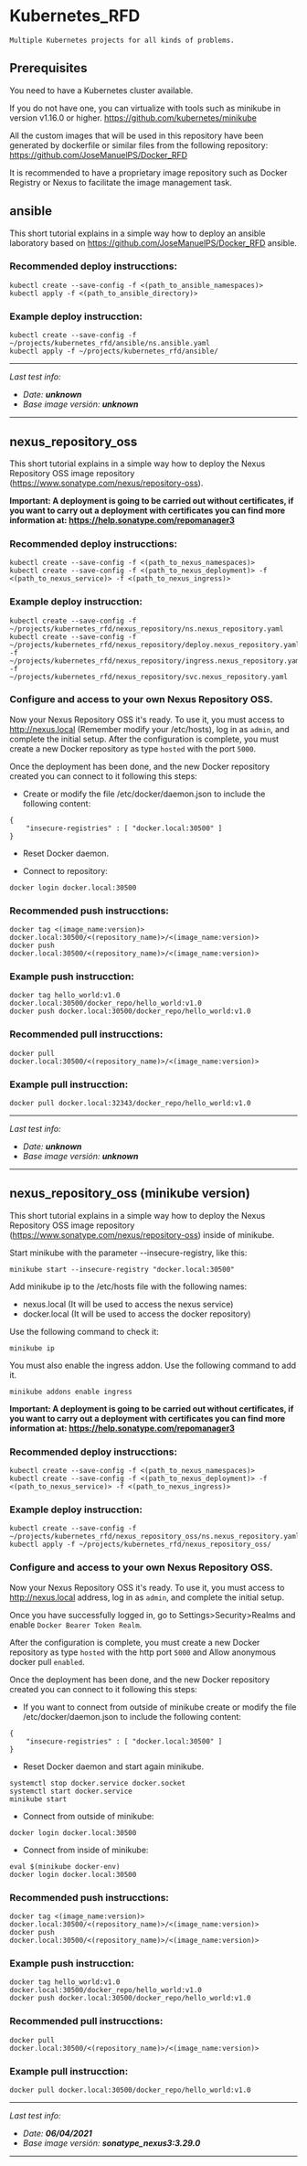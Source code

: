 # Kubernetes_RFD

```
Multiple Kubernetes projects for all kinds of problems.
```



## Prerequisites

You need to have a Kubernetes cluster available.

If you do not have one, you can virtualize with tools such as minikube in version v1.16.0 or higher. https://github.com/kubernetes/minikube

All the custom images that will be used in this repository have been generated by dockerfile or similar files from the following repository: https://github.com/JoseManuelPS/Docker_RFD

It is recommended to have a proprietary image repository such as Docker Registry or Nexus to facilitate the image management task.



## ansible

This short tutorial explains in a simple way how to deploy an ansible laboratory based on https://github.com/JoseManuelPS/Docker_RFD ansible.

### Recommended deploy instrucctions:
```
kubectl create --save-config -f <(path_to_ansible_namespaces)>
kubectl apply -f <(path_to_ansible_directory)>
```


### Example deploy instrucction:
```
kubectl create --save-config -f ~/projects/kubernetes_rfd/ansible/ns.ansible.yaml
kubectl apply -f ~/projects/kubernetes_rfd/ansible/
```


---
_Last test info:_
- _Date: **unknown**_
- _Base image versión: **unknown**_

---



## nexus_repository_oss 

This short tutorial explains in a simple way how to deploy the Nexus Repository OSS image repository (https://www.sonatype.com/nexus/repository-oss).

**Important: A deployment is going to be carried out without certificates, if you want to carry out a deployment with certificates you can find more information at: https://help.sonatype.com/repomanager3**


### Recommended deploy instrucctions:
```
kubectl create --save-config -f <(path_to_nexus_namespaces)>
kubectl create --save-config -f <(path_to_nexus_deployment)> -f <(path_to_nexus_service)> -f <(path_to_nexus_ingress)>
```


### Example deploy instrucction:
```
kubectl create --save-config -f ~/projects/kubernetes_rfd/nexus_repository/ns.nexus_repository.yaml
kubectl create --save-config -f ~/projects/kubernetes_rfd/nexus_repository/deploy.nexus_repository.yaml -f ~/projects/kubernetes_rfd/nexus_repository/ingress.nexus_repository.yaml -f ~/projects/kubernetes_rfd/nexus_repository/svc.nexus_repository.yaml
```


### Configure and access to your own Nexus Repository OSS.

Now your Nexus Repository OSS it's ready. To use it, you must access to http://nexus.local (Remember modify your /etc/hosts), log in as `admin`, and complete the initial setup. After the configuration is complete, you must create a new Docker repository as type `hosted` with the port `5000`.

Once the deployment has been done, and the new Docker repository created you can connect to it following this steps:

- Create or modify the file /etc/docker/daemon.json to include the following content:
```
{
    "insecure-registries" : [ "docker.local:30500" ]
}
```

- Reset Docker daemon. 

- Connect to repository:
```
docker login docker.local:30500
```


### Recommended push instrucctions:
```
docker tag <(image_name:version)> docker.local:30500/<(repository_name)>/<(image_name:version)>
docker push docker.local:30500/<(repository_name)>/<(image_name:version)>
```


### Example push instrucction:
```
docker tag hello_world:v1.0 docker.local:30500/docker_repo/hello_world:v1.0
docker push docker.local:30500/docker_repo/hello_world:v1.0
```


### Recommended pull instrucctions:
```
docker pull docker.local:30500/<(repository_name)>/<(image_name:version)>
```


### Example pull instrucction:
```
docker pull docker.local:32343/docker_repo/hello_world:v1.0
```


---
_Last test info:_
- _Date: **unknown**_
- _Base image versión: **unknown**_

---



## nexus_repository_oss (minikube version) 

This short tutorial explains in a simple way how to deploy the Nexus Repository OSS image repository (https://www.sonatype.com/nexus/repository-oss) inside of minikube.

Start minikube with the parameter --insecure-registry, like this:
```
minikube start --insecure-registry "docker.local:30500"
```

Add minikube ip to the /etc/hosts file with the following names:
- nexus.local (It will be used to access the nexus service)
- docker.local (It will be used to access the docker repository)

Use the following command to check it:
```
minikube ip
```

You must also enable the ingress addon. Use the following command to add it.
```
minikube addons enable ingress
```

**Important: A deployment is going to be carried out without certificates, if you want to carry out a deployment with certificates you can find more information at: https://help.sonatype.com/repomanager3**


### Recommended deploy instrucctions:
```
kubectl create --save-config -f <(path_to_nexus_namespaces)>
kubectl create --save-config -f <(path_to_nexus_deployment)> -f <(path_to_nexus_service)> -f <(path_to_nexus_ingress)>
```


### Example deploy instrucction:
```
kubectl create --save-config -f ~/projects/kubernetes_rfd/nexus_repository_oss/ns.nexus_repository.yaml
kubectl apply -f ~/projects/kubernetes_rfd/nexus_repository_oss/
```


### Configure and access to your own Nexus Repository OSS.

Now your Nexus Repository OSS it's ready. To use it, you must access to http://nexus.local address, log in as `admin`, and complete the initial setup. 

Once you have successfully logged in, go to Settings>Security>Realms and enable `Docker Bearer Token Realm`.

After the configuration is complete, you must create a new Docker repository as type `hosted` with the http port `5000` and Allow anonymous docker pull `enabled`.

Once the deployment has been done, and the new Docker repository created you can connect to it following this steps:

- If you want to connect from outside of minikube create or modify the file /etc/docker/daemon.json to include the following content:

```
{
    "insecure-registries" : [ "docker.local:30500" ]
}
```

- Reset Docker daemon and start again minikube. 
```
systemctl stop docker.service docker.socket
systemctl start docker.service
minikube start
```

- Connect from outside of minikube:
```
docker login docker.local:30500
```

- Connect from inside of minikube:
```
eval $(minikube docker-env)
docker login docker.local:30500
```


### Recommended push instrucctions:
```
docker tag <(image_name:version)> docker.local:30500/<(repository_name)>/<(image_name:version)>
docker push docker.local:30500/<(repository_name)>/<(image_name:version)>
```


### Example push instrucction:
```
docker tag hello_world:v1.0 docker.local:30500/docker_repo/hello_world:v1.0
docker push docker.local:30500/docker_repo/hello_world:v1.0
```


### Recommended pull instrucctions:
```
docker pull docker.local:30500/<(repository_name)>/<(image_name:version)>
```


### Example pull instrucction:
```
docker pull docker.local:30500/docker_repo/hello_world:v1.0
```


---
_Last test info:_
- _Date: **06/04/2021**_
- _Base image versión: **sonatype\_nexus3:3.29.0**_

---


